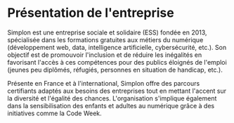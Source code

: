 # Présentation de l'entreprise

Simplon est une entreprise sociale et solidaire (ESS) fondée en 2013, spécialisée dans les formations gratuites aux métiers du numérique (développement web, data, intelligence artificielle, cybersécurité, etc.). Son objectif est de promouvoir l'inclusion et de réduire les inégalités en favorisant l'accès à ces compétences pour des publics éloignés de l'emploi (jeunes peu diplômés, réfugiés, personnes en situation de handicap, etc.).

Présente en France et à l'international, Simplon offre des parcours certifiants adaptés aux besoins des entreprises tout en mettant l'accent sur la diversité et l'égalité des chances. L'organisation s'implique également dans la sensibilisation des enfants et adultes au numérique grâce à des initiatives comme la Code Week.
